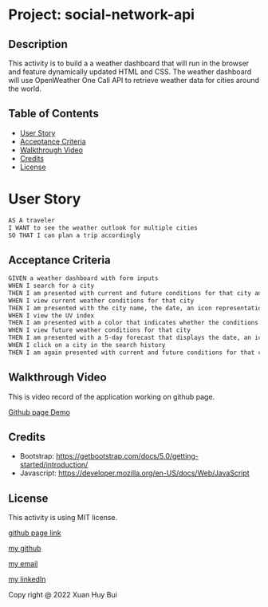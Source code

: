 # Project: social-network-api
## Description

This activity is to build a a weather dashboard that will run in the browser and feature dynamically updated HTML and CSS. The weather dashboard will use OpenWeather One Call API to retrieve weather data for cities around the world.

## Table of Contents

- [User Story](#user-story)
- [Acceptance Criteria](#acceptance-criteria)
- [Walkthrough Video](#walkthrough-video)
- [Credits](#credits)
- [License](#License)

# User Story

```md
AS A traveler
I WANT to see the weather outlook for multiple cities
SO THAT I can plan a trip accordingly
```

## Acceptance Criteria

```md
GIVEN a weather dashboard with form inputs
WHEN I search for a city
THEN I am presented with current and future conditions for that city and that city is added to the search history
WHEN I view current weather conditions for that city
THEN I am presented with the city name, the date, an icon representation of weather conditions, the temperature, the humidity, the wind speed, and the UV index
WHEN I view the UV index
THEN I am presented with a color that indicates whether the conditions are favorable, moderate, or severe
WHEN I view future weather conditions for that city
THEN I am presented with a 5-day forecast that displays the date, an icon representation of weather conditions, the temperature, the wind speed, and the humidity
WHEN I click on a city in the search history
THEN I am again presented with current and future conditions for that city
```

## Walkthrough Video
This is video record of the application working on github page.

[Github page Demo](https://drive.google.com/file/d/1YHAeR6xiPRxaykkosf-_62JK__9mBdRh/view)

## Credits

- Bootstrap: https://getbootstrap.com/docs/5.0/getting-started/introduction/
- Javascript: https://developer.mozilla.org/en-US/docs/Web/JavaScript
 

## License

This activity is using MIT license.

[github page link](https://huybui1987.github.io/homework-w6-weatherdashboard/)

[my github](https://github.com/HuyBui1987)

[my email](huybuixuan87@gmail.com)

[my linkedIn](https://www.linkedin.com/in/huy-bui-xuan-b0b079238/)

Copy right @ 2022 Xuan Huy Bui
